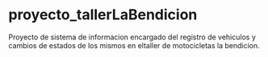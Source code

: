 # proyecto_tallerLaBendicion
Proyecto de sistema de informacion encargado del registro de vehiculos y cambios de estados de los mismos en eltaller de motocicletas la bendicion.
